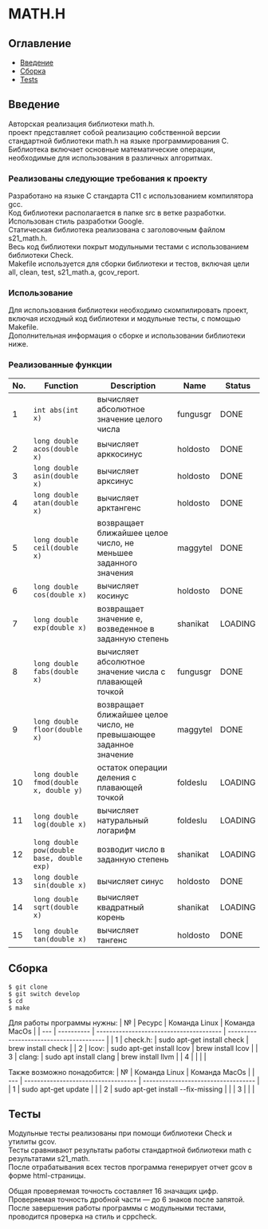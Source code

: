 # MATH.H

## Оглавление
* [Введение](#Введение)
* [Сборка](#Сборка)
* [Tests](#Тесты)

## Введение

Авторская реализация библиотеки math.h.  
проект представляет собой реализацию собственной версии стандартной библиотеки math.h на языке программирования C.  
Библиотека включает основные математические операции, необходимые для использования в различных алгоритмах.  

### Реализованы следующие требования к проекту

Разработано на языке C стандарта C11 с использованием компилятора gcc.  
Код библиотеки располагается в папке src в ветке разработки.  
Использован стиль разработки Google.  
Статическая библиотека реализована с заголовочным файлом s21_math.h.  
Весь код библиотеки покрыт модульными тестами с использованием библиотеки Check.  
Makefile используется для сборки библиотеки и тестов, включая цели all, clean, test, s21_math.a, gcov_report.  

### Использование
Для использования библиотеки необходимо скомпилировать проект, включая исходный код библиотеки и модульные тесты, с помощью Makefile.  
Дополнительная информация о сборке и использовании библиотеки ниже.  

### Реализованные функции  

| No. | Function | Description | Name | Status |
| --- | -------- | ----------- | ---- | ------ |
| 1 | `int abs(int x)` | вычисляет абсолютное значение целого числа | fungusgr | DONE |
| 2 | `long double acos(double x)` | вычисляет арккосинус | holdosto | DONE |
| 3 | `long double asin(double x)` | вычисляет арксинус | holdosto | DONE |
| 4 | `long double atan(double x)` | вычисляет арктангенс | holdosto | DONE |
| 5 | `long double ceil(double x)` | возвращает ближайшее целое число, не меньшее заданного значения | maggytel | DONE |
| 6 | `long double cos(double x)` | вычисляет косинус | holdosto | DONE |
| 7 | `long double exp(double x)` | возвращает значение e, возведенное в заданную степень | shanikat | LOADING |
| 8 | `long double fabs(double x)` | вычисляет абсолютное значение числа с плавающей точкой | fungusgr | DONE |
| 9 | `long double floor(double x)` | возвращает ближайшее целое число, не превышающее заданное значение | maggytel | DONE |
| 10 | `long double fmod(double x, double y)` | остаток операции деления с плавающей точкой | foldeslu | LOADING |
| 11 | `long double log(double x)` | вычисляет натуральный логарифм | foldeslu | LOADING |
| 12 | `long double pow(double base, double exp)` | возводит число в заданную степень | shanikat | LOADING |
| 13 | `long double sin(double x)` | вычисляет синус | holdosto | DONE |
| 14 | `long double sqrt(double x)` | вычисляет квадратный корень | shanikat | LOADING |
| 15 | `long double tan(double x)` | вычисляет тангенс | holdosto | DONE |



## Сборка

```
$ git clone 
$ git switch develop  
$ cd 
$ make
```
Для работы программы нужны:
|  №  |   Ресурс   |		    Команда Linux   			 |		      Команда MacOs     	 	   |
| --- | ---------- | --------------------------------------- | --------------------------------------- |
|  1  | check.h:   | sudo apt-get install check 			 |  brew install check					   |
|  2  | lcov: 	   | sudo apt-get install lcov 				 |  brew install lcov					   |
|  3  | clang:	   | sudo apt install clang					 |  brew install llvm					   |
|  4  | 		   | 										 |  									   |

Также возможно понадобится:
|  №  |		    Команда Linux   			|		      Команда MacOs     	  |
| --- | ----------------------------------- | ----------------------------------- |
|  1  | sudo apt-get update					|  									  |
|  2  | sudo apt-get install --fix-missing	|  									  |
|  3  |   									|  									  |

## Тесты
Модульные тесты реализованы при помощи библиотеки Check и утилиты gcov.  
Тесты сравнивают результаты работы стандартной библиотеки math с результатами s21_math.  
После отрабатывания всех тестов программа генерирует отчет gcov в форме html-страницы.  

Общая проверяемая точность составляет 16 значащих цифр.  
Проверяемая точность дробной части — до 6 знаков после запятой.  
После завершения работы программы с модульными тестами, проводится проверка на стиль и cppcheck. 

